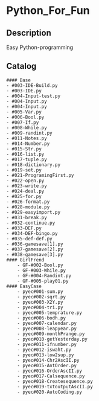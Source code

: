# Python_For_Fun

## Description
Easy Python-programming

## Catalog
    #### Base
    - #003-IDE-Build.py
    - #003-IDE.py
    - #004-Input-test.py
    - #004-Input.py
    - #004-Input.py
    - #005-Var.py
    - #006-Bool.py
    - #007-If.py
    - #008-While.py
    - #009-randint.py
    - #011-Notes.py
    - #014-Number.py
    - #015-Str.py
    - #016-list.py
    - #017-tuple.py
    - #018-dictionary.py
    - #019-set.py
    - #021-ProgramingFirst.py
    - #022-open.py
    - #023-write.py
    - #024-deal.py
    - #025-for.py
    - #026-format.py
    - #028-module.py
    - #029-easyimport.py
    - #031-break.py
    - #032-continue.py
    - #033-DEF.py
    - #034-DEF-bingo.py
    - #035-def-def.py
    - #036-gamesave[1].py
    - #037-gamesave[2].py
    - #038-gamesave[3].py
    #### GirlFrend
        - GF-#002-Bool.py
        - GF-#003-While.py
        - GF-#004-Randint.py
        - GF-#005-play01.py
    #### EasyCase
        - pyec#001-sum.py
        - pyec#002-sqrt.py
        - pyec#003-X2Y.py
        - pyec#004-tri.py
        - pyec#005-temprature.py
        - pyec#006-bodh.py
        - pyec#007-calendar.py
        - pyec#008-leapyear.py
        - pyec#009-monthPrange.py
        - pyec#010-getYesterday.py
        - pyec#011-ifnumber.py
        - pyec#012-iswaht.py
        - pyec#013-low2sup.py
        - pyec#014-Chr2AscII.py
        - pyec#015-AntOrder.py
        - pyec#016-OrderAscII.py
        - pyec#017-Calsequence.py
        - pyec#018-Createsequence.py
        - pyec#019-txtoutputAscII.py
        - pyec#020-AutoCoding.py
